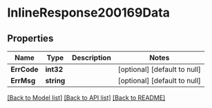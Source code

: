 # InlineResponse200169Data

## Properties
Name | Type | Description | Notes
------------ | ------------- | ------------- | -------------
**ErrCode** | **int32** |  | [optional] [default to null]
**ErrMsg** | **string** |  | [optional] [default to null]

[[Back to Model list]](../README.md#documentation-for-models) [[Back to API list]](../README.md#documentation-for-api-endpoints) [[Back to README]](../README.md)

